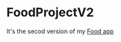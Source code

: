 # FoodProjectV2
It's the secod version of my  [Food app](https://github.com/EvgenyPlaksin/FoodProject)
